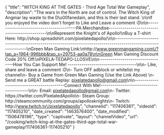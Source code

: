 {
    "title": "WITCH KING AT THE GATES - Third Age Total War Gameplay",
    "description": "The wars in the North are out of control.  The Witch King of Angmar lay waste to the D\u00fanedain,  and this is their last stand.  \n\nIf you enjoyed the video don't forget to Like and Leave a comment :D\n\n-----------------------------------------PA Merchandise----------------------------------------------\n\nRepresent the Knight's of Apollo!\nBuy a T-shirt Here: http:\/\/shop.spreadshirt.com\/pixelatedapollo\/\n\n---------------------------------------------------------------------------------------------------------------\nGreen Man Gaming Link:\nhttp:\/\/www.greenmangaming.com\/?tap_a=1964-996bbb&tap_s=29753-aa0a78\n\nGreen Man Gaming Discount Code 20% Off:\nPIXELA-TEDAPO-LLOSVE\n\n----------------------------------How You Can Support Me! -----------------------------------\n\n- Like, share and leave a comment :D\n- Turn OFF adblock or whitelist my channel\n- Buy a Game from Green Man Gaming (Use the Link Above) \n- Send me a GREAT battle Replay: pixelatedapollo@gmail.com\n\n------------------------------------------Connect With Me!-----------------------------------------\n\n- Email: pixelatedapollo@gmail.com\n- Twitter: https:\/\/twitter.com\/PixelatedApollo\n- Steam Group:  http:\/\/steamcommunity.com\/groups\/apollosknights\n- Twitch: http:\/\/www.twitch.tv\/pixelatedapollo",
    "channelid": "117406361",
    "videoid": "117405210",
    "date_created": "1463576400",
    "date_modified": "1506478196",
    "type": "captivate",
    "layout": "channelVideo",
    "url": "\/cooking\/witch-king-at-the-gates-third-age-total-war-gameplay\/117406361-117405210"
}